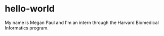 # hello-world
My name is Megan Paul and I'm an intern through the Harvard Biomedical Informatics program.

